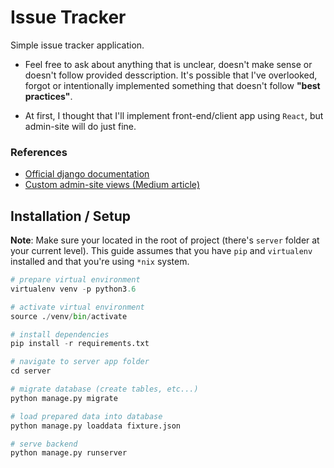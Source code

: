 # Issue Tracker
Simple issue tracker application.

- Feel free to ask about anything that is unclear, doesn't make sense or doesn't follow provided desscription. It's possible that I've overlooked, forgot or intentionally implemented something that doesn't follow **"best practices"**. 

- At first, I thought that I'll implement front-end/client app using `React`, but admin-site will do just fine.

### References
 + [Official django documentation](https://docs.djangoproject.com/en/2.1/ref/contrib/admin/)
 + [Custom admin-site views (Medium article)](https://medium.com/@hakibenita/how-to-turn-django-admin-into-a-lightweight-dashboard-a0e0bbf609ad)


## Installation / Setup

**Note**: Make sure your located in the root of project (there's `server` folder at your current level). This guide assumes that you have `pip` and `virtualenv` installed and that you're using `*nix` system.

```python
# prepare virtual environment
virtualenv venv -p python3.6

# activate virtual environment
source ./venv/bin/activate

# install dependencies
pip install -r requirements.txt

# navigate to server app folder
cd server

# migrate database (create tables, etc...)
python manage.py migrate

# load prepared data into database
python manage.py loaddata fixture.json

# serve backend
python manage.py runserver
```
